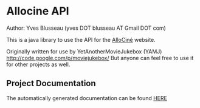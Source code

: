 Allocine API
============

Author: Yves Blusseau (yves DOT blusseau AT Gmail DOT com)

This is a java library to use the API for the [AlloCiné](http://www.allocine.fr/) website.

Originally written for use by YetAnotherMovieJukebox (YAMJ) http://code.google.com/p/moviejukebox/
But anyone can feel free to use it for other projects as well.

Project Documentation
---------------------
The automatically generated documentation can be found [HERE](http://omertron.github.com/api-allocine/)
